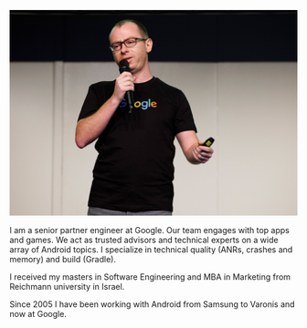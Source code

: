
![Alt text](img/Header.jpg)

I am a senior partner engineer at Google. Our team engages with top apps and games.
We act as trusted advisors and technical experts on a wide array of Android topics.
I specialize in  technical quality (ANRs, crashes and memory) and build (Gradle).

I received my masters in Software Engineering and MBA in Marketing from Reichmann 
university in Israel.

Since 2005 I have been working with Android from Samsung to Varonis and now at Google.
